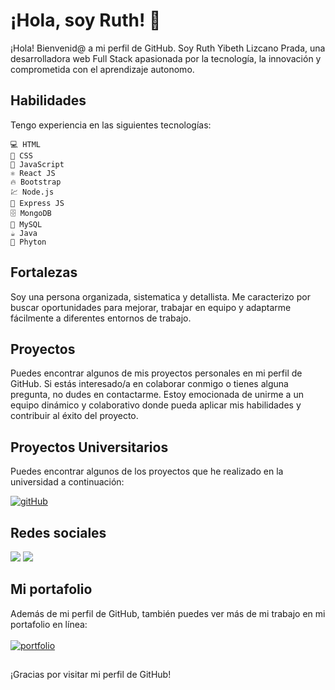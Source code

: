 # ¡Hola, soy Ruth! 👋

¡Hola! Bienvenid@ a mi perfil de GitHub. Soy Ruth Yibeth Lizcano Prada, una desarrolladora web Full Stack apasionada por la tecnología, la innovación y comprometida con el aprendizaje autonomo.

## Habilidades
Tengo experiencia en las siguientes tecnologías:

    💻 HTML
    🎨 CSS
    🚀 JavaScript
    ⚛️ React JS
    🔥 Bootstrap
    💹 Node.js
    🚀 Express JS
    🗄️ MongoDB
    💾 MySQL
    ☕ Java
    📗 Phyton

## Fortalezas

Soy una persona organizada, sistematica y detallista. Me caracterizo por buscar oportunidades para mejorar, trabajar en equipo y adaptarme fácilmente a diferentes entornos de trabajo.

## Proyectos

Puedes encontrar algunos de mis proyectos personales en mi perfil de GitHub. Si estás interesado/a en colaborar conmigo o tienes alguna pregunta, no dudes en contactarme. Estoy emocionada de unirme a un equipo dinámico y colaborativo donde pueda aplicar mis habilidades y contribuir al éxito del proyecto.

## Proyectos Universitarios
Puedes encontrar algunos de los proyectos que he realizado en la universidad a continuación:

[![gitHub](https://firebasestorage.googleapis.com/v0/b/redjodsproject.appspot.com/o/github-logo.png?alt=media&token=d66d1393-e83b-43e1-ba63-6d3e3d99caa9)](https://github.com/RuthLizcano)

## Redes sociales
  <a href="https://www.linkedin.com/in/ruth-yibeth-lizcano-prada-pob/" target="_blank"><img src="https://img.shields.io/badge/-LinkedIn-%230077B5?style=for-the-badge&logo=linkedin&logoColor=white" target="_blank"></a>
  <a href = "mailto:jbruthlizcano@gmail.com"><img src="https://img.shields.io/badge/-Gmail-%23333?style=for-the-badge&logo=gmail&logoColor=white" target="_blank"></a>
  

## Mi portafolio

Además de mi perfil de GitHub, también puedes ver más de mi trabajo en mi portafolio en línea: <br> 
<br>
[![portfolio](https://img.shields.io/badge/my_portfolio-000?style=for-the-badge&logo=ko-fi&logoColor=white)](https://visionary-centaur-f47981.netlify.app/)
## 
¡Gracias por visitar mi perfil de GitHub!
